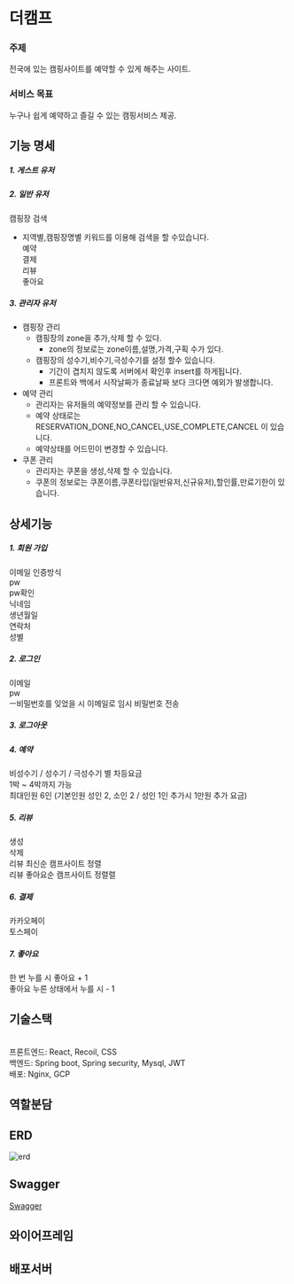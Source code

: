 # 더캠프

### 주제
전국에 있는 캠핑사이트를 예약할 수 있게 해주는 사이트.


### 서비스 목표 
누구나 쉽게 예약하고 즐길 수 있는 캠핑서비스 제공.




## **기능 명세**

##### 1. 게스트 유저


##### 2. 일반 유저 
캠핑장 검색
- 지역별,캠핑장명별 키워드를 이용해 검색을 할 수있습니다.
<br>예약
<br>결제
<br>리뷰
<br>좋아요

##### 3. 관리자 유저
- 캠핑장 관리
    - 캠핑장의 zone을 추가,삭제 할 수 있다.
        - zone의 정보로는 zone이름,설명,가격,구획 수가 있다.
    - 캠핑장의 성수기,비수기,극성수기를 설정 할수 있습니다.
        - 기간이 겹치지 않도록 서버에서 확인후 insert를 하게됩니다.
        - 프론트와 백에서 시작날짜가 종료날짜 보다 크다면 예외가 발생합니다.
- 예약 관리
    - 관리자는 유저들의 예약정보를 관리 할 수 있습니다.
    - 예약 상태로는  RESERVATION_DONE,NO_CANCEL,USE_COMPLETE,CANCEL  이 있습니다.
    - 예약상태를 어드민이 변경할 수 있습니다.
- 쿠폰 관리
    - 관리자는 쿠폰을 생성,삭제 할 수 있습니다.
    - 쿠폰의 정보로는 쿠폰이름,쿠폰타입(일반유저,신규유저),할인률,만료기한이 있습니다.





## **상세기능**

##### 1. 회원 가입
이메일 인증방식
<br>pw
<br>pw확인
<br>닉네임
<br>생년월일
<br>연락처
<br>성별

##### 2. 로그인
이메일
<br>pw
<br>ㅡ비밀번호를 잊었을 시 이메일로 임시 비밀번호 전송

##### 3. 로그아웃

##### 4. 예약
비성수기 / 성수기 / 극성수기 별 차등요금
<br>1박 ~ 4박까지 가능
<br>최대인원 6인 (기본인원 성인 2, 소인 2 / 성인 1인 추가시 1만원 추가 요금)


##### 5. 리뷰
생성
<br>삭제
<br>리뷰 최신순 캠프사이트 정렬
<br>리뷰 좋아요순 캠프사이트 정렬렬

##### 6. 결제
카카오페이
<br>토스페이

##### 7. 좋아요
한 번 누를 시 좋아요 + 1
<br>좋아요 누른 상태에서 누를 시 - 1



## **기술스택**

<br>프론트엔드: React, Recoil, CSS
<br>백엔드: Spring boot, Spring security, Mysql, JWT
<br>배포: Nginx, GCP



## **역할분담**


## ERD
![erd](/uploads/ec37d7d3947c462a52cabbc4a3a043c6/erd.png)

## Swagger
[Swagger](http://localhost:8080/swagger-ui/index.html)

## 와이어프레임

## 배포서버


